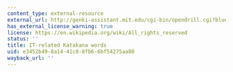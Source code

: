 ```yaml
---
content_type: external-resource
external_url: http://genki-assistant.mit.edu/cgi-bin/opendrill.cgi?blueprintid=405
has_external_license_warning: true
license: https://en.wikipedia.org/wiki/All_rights_reserved
status: ''
title: IT-related Katakana words
uid: e3452b49-8a14-41c8-8fb6-6bf54275aa80
wayback_url: ''
---
```

